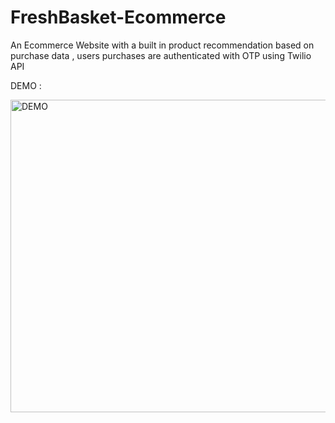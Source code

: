 # FreshBasket-Ecommerce

An Ecommerce Website with a built in product recommendation based on purchase data , users purchases are authenticated with OTP using Twilio API

DEMO :

<img src="applications/freshbasketGif.gif" alt="DEMO" width="1000" height="500">
